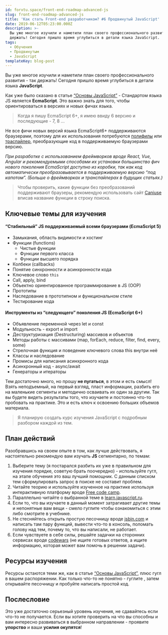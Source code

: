 ```yaml
---
id: forxtu.space/front-end-roadmap-advanced-js
slug: front-end-roadmap-advanced-js
title: 'Как стать Front-end разработчиком? #6 Продвинутый JavaScript'
date: 2019-06-12T05:23:00.000Z
description: >-
  Вы уже многое изучили и наметили план своего профессионального развития - так
  держать! Сегодня пришло время углубиться в детали языка JavaScript. 
tags:
  - Обучения
  - Продвинутым
  - JavaScript
templateKey: blog-post
---
```

Вы уже многое изучили и наметили план своего профессионального развития - так держать! Сегодня пришло время углубиться в детали языка **JavaScript**. 

Как уже было сказано в статье [“Основы JavaScript”](https://forxtu.space/front-end-roadmap-basic-js/) - Стандартом языка JS является **EcmaScript**. Это важно знать для того, чтобы ориентироваться в версиях и новых фичах языка.

> Когда я пишу EcmaScript 6+,  я имею ввиду 6 версию и последующие - 7, 8 ...

Не все фичи новых версий языка EcmaScript6+ поддерживаются браузерами, поэтому для их использования потребуются <a href="https://ru.wikipedia.org/wiki/Полифил" target="_blank">полифилы</a> или <a href="https://ru.wikipedia.org/wiki/Транспайлер" target="_blank">траспайлер</a>, преобразующие код в поддерживаемую браузерами версию.

_При разработке с использованием фреймворков вроде React, Vue, Angular и рекомендуемыми способами их установки  большинство фич нового поколения EcmaScript доступно из коробки, так как код автоматически преобразовывается в поддерживаемую версию “под капотом”. (Больше о фреймворках и транспайлерах в будущих статьях.)_

> Чтобы  проверить, какие функции без преобразований поддерживают браузеры, рекомендую использовать сайт <a href="https://caniuse.com" target="_blank">Caniuse</a> вписав название функции в строку поиска.

## Ключевые темы для изучения

#### “Стабильный” JS поддерживаемый всеми браузерами (**EcmaScript 5**)

* Замыкания, область видимости и хостинг
* Функции (functions)
  * Чистые функции
  * Функции первого класса
  * Функции высшего порядка
* Колбеки (callbacks)
* Понятие синхронности и асинхронности кода
* Ключевое слово `this`
* Call, apply, bind
* Объектно ориентированное программирование в JS (OOP)
* Прототипы
* Наследование в прототипном и функциональном стиле 
* Тестирование кода

#### Инструменты из “следующего” поколения JS (**EcmaScript 6+**)

* Объявление переменной через let и const
* Модульность - export и import
* Деструктуризация (Destructuring) массивов и объектов
* Методы работы с массивами (map, forEach, reduce, filter, find, every, some)
* Стрелочная функция и поведение ключевого слова this внутри неё
* Классы и наследование
* Промисы для написания асинхронного кода
* Асинхронный код - async/await
* Генераторы и итераторы

Тем достаточно много, но прошу **не пугаться**, в этом и есть смысл! Взять неподъемный, на первый взгляд, пласт информации, разбить его на маленькие сегменты и методично осваивать их один за другим. Так вы будете видеть результаты того, что изучаете и постоянно что-то пробовать на практике. Это и есть ключ к освоению больших объемов материала.

> Я планирую создать курс изучения JavaScript с подробным разбором каждой из тем.

## План действий

Разобравшись на своем опыте в том, как лучше действовать, я настоятельно рекомендую вам изучать **JS** сегментарно, по темам:

1. Выберите тему (я постарался разбить их уже в правильном для изучения порядке, советую брать поочередно) - используйте гугл, на этапе обучения это ваш лучший помощник. С данным списком тем сформулировать запрос в поиске не составит проблем.
2. Читайте теорию и используйте изученное на практике используя интерактивную платформу вроде <a href="https://www.freecodecamp.org" target="_blank">Free code camp</a>.
3. Параллельно читайте о выбранной теме в <a href="https://learn.javascript.ru" target="_blank">learn.javascript.ru</a>.
4. Если то, что вы изучаете в данный момент затрагивает другие темы и непонятные вам вещи - смело гуглите чтобы ознакомиться с этим либо смотрите в учебнике.
5. Не стесняйтесь открыть простую песочницу вроде <a href="https://jsbin.com" target="_blank">jsbin.com</a> и написать там пару функций, вывести что-то в консоль, поломать голову над тем, почему то, что вы написали, не работает.
6. Если чувствуете в себе силы, решайте задачки на сторонних сервисах вроде <a href="https://www.codewars.com" target="_blank">codewars</a> (не ищите готовых ответов, а ищите информацию, которая может вам помочь в решении задачи). 

## Ресурсы изучения

Ресурсы остаются теми же, как в статье [“Основы JavaScript”](https://forxtu.space/front-end-roadmap-basic-js/), плюс гугл в вашем распоряжении. Как только что-то не понятно - гуглите , затем открывайте песочницу и пробуйте написать простой код.

## Послесловие

Это уже достаточно серьезный уровень изучения, не сдавайтесь если что-то не получается. Если вы хотите проверить на что вы способны и вам интересно развиваться в выбранном направлении - проявите **упорство** и ваши **усилия окупятся**!
